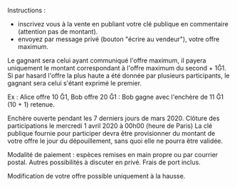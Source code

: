 Instructions :
- inscrivez vous à la vente en publiant votre clé publique en commentaire (attention pas de montant).
- envoyez par message privé (bouton "écrire au vendeur"), votre offre maximum.

Le gagnant sera celui ayant communiqué l'offre maximum, il payera uniquement le montant correspondant à l'offre maximum du second + 1Ğ1. Si par hasard l'offre la plus haute a été donnée par plusieurs participants, le gagnant sera celui s'étant exprimé le premier.

Ex : Alice offre 10 Ğ1, Bob offre 20 Ğ1 : Bob gagne avec l'enchère de 11 Ğ1 (10 + 1) retenue.

Enchère ouverte pendant les 7 derniers jours de mars 2020.
Clôture des participations le mercredi 1 avril 2020 à 00h00 (heure de Paris)
La clé publique fournie pour participer devra être provisionner du montant de votre offre le jour du dépouillement, sans quoi elle ne pourra être validée.

Modalité de paiement : espèces remises en main propre ou par courrier postal.
Autres possibilités à discuter en privé. Frais de port inclus.

Modification de votre offre possible uniquement à la hausse.
